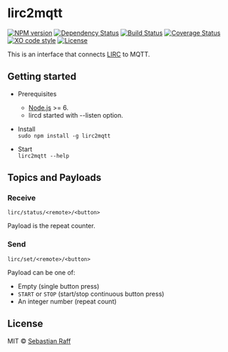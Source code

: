 # lirc2mqtt

[![NPM version](https://badge.fury.io/js/lirc2mqtt.svg)](http://badge.fury.io/js/lirc2mqtt)
[![Dependency Status](https://img.shields.io/gemnasium/hobbyquaker/lirc2mqtt.svg)](https://gemnasium.com/github.com/hobbyquaker/lirc2mqtt)
[![Build Status](https://travis-ci.org/hobbyquaker/lirc2mqtt.svg?branch=master)](https://travis-ci.org/hobbyquaker/lirc2mqtt)
[![Coverage Status](https://coveralls.io/repos/github/hobbyquaker/lirc2mqtt/badge.svg?branch=master)](https://coveralls.io/github/hobbyquaker/lirc2mqtt?branch=master)
[![XO code style](https://img.shields.io/badge/code_style-XO-5ed9c7.svg)](https://github.com/sindresorhus/xo)
[![License][mit-badge]][mit-url]

This is an interface that connects [LIRC](www.lirc.org) to MQTT.


## Getting started

* Prerequisites
    * [Node.js](www.nodejs.org) >= 6. 
    * lircd started with --listen option.

* Install    
`sudo npm install -g lirc2mqtt`


* Start    
`lirc2mqtt --help`


## Topics and Payloads

### Receive

`lirc/status/<remote>/<button>`

Payload is the repeat counter.


### Send

`lirc/set/<remote>/<button>`

Payload can be one of:

* Empty (single button press)
* `START` or `STOP` (start/stop continuous button press)
* An integer number (repeat count)


## License

MIT © [Sebastian Raff](https://github.com/hobbyquaker)

[mit-badge]: https://img.shields.io/badge/License-MIT-blue.svg?style=flat
[mit-url]: LICENSE